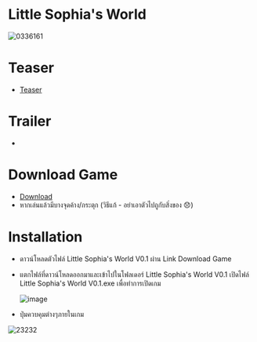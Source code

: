 # Little Sophia's World
  ![0336161](https://user-images.githubusercontent.com/35360503/113744739-2d0cc200-972f-11eb-8ffc-682b333f65a5.PNG)



# Teaser
  * [Teaser](https://www.youtube.com/watch?v=gUDXQd7cYiI&t=2s)

# Trailer
  * 

# Download Game
  * [Download](https://drive.google.com/file/d/1ktSNrzMmU-bAW059Mj5wAtaT03bA_R_I/view)
  * หากเล่นแล้วมีบางจุดค้าง/กระตุก (วิธีแก้ - อย่าเอาตัวไปถูกับสิ่งของ 😞)

# Installation
  * ดาวน์โหลดตัวไฟล์ Little Sophia's World V0.1 ผ่าน Link Download Game 
  * แตกไฟล์ที่ดาวน์โหลดออกมาและเข้าไปในโฟลเดอร์ Little Sophia's World V0.1 
    เปิดไฟล์ Little Sophia's World V0.1.exe เพื่อทำการเปิดเกม
   
   
    ![image](https://user-images.githubusercontent.com/35360503/113743442-e36fa780-972d-11eb-839d-c825e02982dd.PNG)
  * ปุ่มควบคุมต่างๆภายในเกม
 
 
   ![23232](https://user-images.githubusercontent.com/35360503/113744133-9e984080-972e-11eb-8e94-b04a6bb20df1.PNG)

 
 

